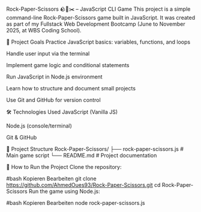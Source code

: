 Rock-Paper-Scissors 🪨📄✂️ – JavaScript CLI Game
This project is a simple command-line Rock-Paper-Scissors game built in JavaScript.
It was created as part of my Fullstack Web Development Bootcamp (June to November 2025, at WBS Coding School).

🎯 Project Goals
Practice JavaScript basics: variables, functions, and loops

Handle user input via the terminal

Implement game logic and conditional statements

Run JavaScript in Node.js environment

Learn how to structure and document small projects

Use Git and GitHub for version control

🛠️ Technologies Used
JavaScript (Vanilla JS)

Node.js (console/terminal)

Git & GitHub

📁 Project Structure
Rock-Paper-Scissors/
├── rock-paper-scissors.js # Main game script
└── README.md # Project documentation

🚀 How to Run the Project
Clone the repository:

#bash
Kopieren
Bearbeiten
git clone https://github.com/AhmedOues93/Rock-Paper-Scissors.git
cd Rock-Paper-Scissors
Run the game using Node.js:

#bash
Kopieren
Bearbeiten
node rock-paper-scissors.js
